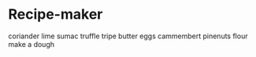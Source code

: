 # Recipe-maker

coriander
lime 
sumac 
truffle
tripe
butter
eggs
cammembert
pinenuts
flour
make a dough 
